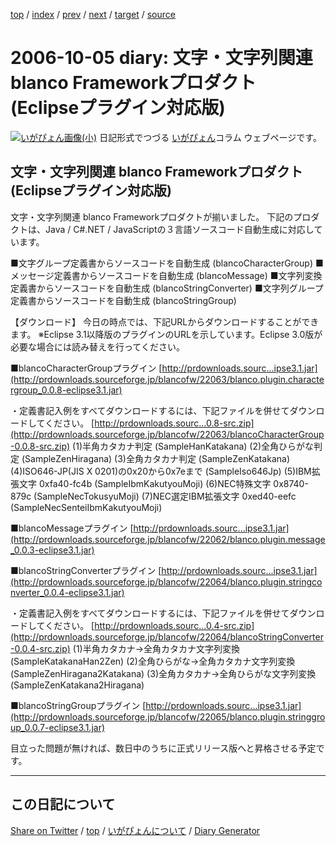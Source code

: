[top](../index.html) 
 / [index](index.html) 
 / [prev](ig061003.html) 
 / [next](ig061017.html) 
 / [target](https://igapyon.github.io/diary/2006/ig061005.html) 
 / [source](https://github.com/igapyon/diary/blob/gh-pages/2006/ig061005.src.md) 

2006-10-05 diary: 文字・文字列関連 blanco Frameworkプロダクト (Eclipseプラグイン対応版)
=====================================================================================================
[![いがぴょん画像(小)](https://igapyon.github.io/diary/images/iga200306s.jpg "いがぴょん")](https://igapyon.github.io/diary/memo/memoigapyon.html) 日記形式でつづる [いがぴょん](https://igapyon.github.io/diary/memo/memoigapyon.html)コラム ウェブページです。

## 文字・文字列関連 blanco Frameworkプロダクト (Eclipseプラグイン対応版)


文字・文字列関連 blanco Frameworkプロダクトが揃いました。
下記のプロダクトは、Java / C#.NET / JavaScriptの３言語ソースコード自動生成に対応しています。

■文字グループ定義書からソースコードを自動生成 (blancoCharacterGroup)
■メッセージ定義書からソースコードを自動生成 (blancoMessage)
■文字列変換定義書からソースコードを自動生成 (blancoStringConverter)
■文字列グループ定義書からソースコードを自動生成 (blancoStringGroup)


【ダウンロード】
今日の時点では、下記URLからダウンロードすることができます。
※Eclipse 3.1以降版のプラグインのURLを示しています。Eclipse 3.0版が必要な場合には読み替えを行ってください。

■blancoCharacterGroupプラグイン
  [http://prdownloads.sourc...ipse3.1.jar](http://prdownloads.sourceforge.jp/blancofw/22063/blanco.plugin.charactergroup_0.0.8-eclipse3.1.jar)

  ・定義書記入例をすべてダウンロードするには、下記ファイルを併せてダウンロードしてください。
    [http://prdownloads.sourc...0.8-src.zip](http://prdownloads.sourceforge.jp/blancofw/22063/blancoCharacterGroup-0.0.8-src.zip)
      (1)半角カタカナ判定 (SampleHanKatakana)
      (2)全角ひらがな判定 (SampleZenHiragana)
      (3)全角カタカナ判定 (SampleZenKatakana)
      (4)ISO646-JP(JIS X 0201)の0x20から0x7eまで (SampleIso646Jp)
      (5)IBM拡張文字 0xfa40-fc4b (SampleIbmKakutyouMoji)
      (6)NEC特殊文字 0x8740-879c (SampleNecTokusyuMoji)
      (7)NEC選定IBM拡張文字 0xed40-eefc (SampleNecSenteiIbmKakutyouMoji)

■blancoMessageプラグイン
  [http://prdownloads.sourc...ipse3.1.jar](http://prdownloads.sourceforge.jp/blancofw/22062/blanco.plugin.message_0.0.3-eclipse3.1.jar)

■blancoStringConverterプラグイン
  [http://prdownloads.sourc...ipse3.1.jar](http://prdownloads.sourceforge.jp/blancofw/22064/blanco.plugin.stringconverter_0.0.4-eclipse3.1.jar)

  ・定義書記入例をすべてダウンロードするには、下記ファイルを併せてダウンロードしてください。
    [http://prdownloads.sourc...0.4-src.zip](http://prdownloads.sourceforge.jp/blancofw/22064/blancoStringConverter-0.0.4-src.zip)
      (1)半角カタカナ→全角カタカナ文字列変換 (SampleKatakanaHan2Zen)
      (2)全角ひらがな→全角カタカナ文字列変換 (SampleZenHiragana2Katakana)
      (3)全角カタカナ→全角ひらがな文字列変換 (SampleZenKatakana2Hiragana)

■blancoStringGroupプラグイン
  [http://prdownloads.sourc...ipse3.1.jar](http://prdownloads.sourceforge.jp/blancofw/22065/blanco.plugin.stringgroup_0.0.7-eclipse3.1.jar)

目立った問題が無ければ、数日中のうちに正式リリース版へと昇格させる予定です。


----------------------------------------------------------------------------------------------------

## この日記について

[Share on Twitter](https://twitter.com/intent/tweet?hashtags=igapyon%2Cdiary%2C%E3%81%84%E3%81%8C%E3%81%B4%E3%82%87%E3%82%93&text=%E6%96%87%E5%AD%97%E3%83%BB%E6%96%87%E5%AD%97%E5%88%97%E9%96%A2%E9%80%A3+blanco+Framework%E3%83%97%E3%83%AD%E3%83%80%E3%82%AF%E3%83%88+%28Eclipse%E3%83%97%E3%83%A9%E3%82%B0%E3%82%A4%E3%83%B3%E5%AF%BE%E5%BF%9C%E7%89%88%29&url=https%3A%2F%2Figapyon.github.io%2Fdiary%2F2006%2Fig061005.html) / [top](../index.html) / [いがぴょんについて](https://igapyon.github.io/diary/memo/memoigapyon.html) / [Diary Generator](https://github.com/igapyon/igapyonv3)
